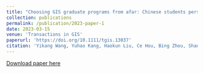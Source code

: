 ```yaml
---
title: "Choosing GIS graduate programs from afar: Chinese students perspectives"
collection: publications
permalink: /publication/2023-paper-1
date: 2023-03-15
venue: 'Transactions in GIS'
paperurl: 'https://doi.org/10.1111/tgis.13037'
citation: 'Yikang Wang, Yuhao Kang, Haokun Liu, Ce Hou, Bing Zhou, Shan Ye, Yuyan Liu, Jinmeng Rao, Zhenghao Pei, Xiang Ye, Song Gao (2023). &quot;Choosing GIS graduate programs from afar: Chinese students perspectives.&quot; <i>Transactions in GIS</i>. 27(2).'
---
```


[Download paper here](https://doi.org/10.1111/tgis.13037)


